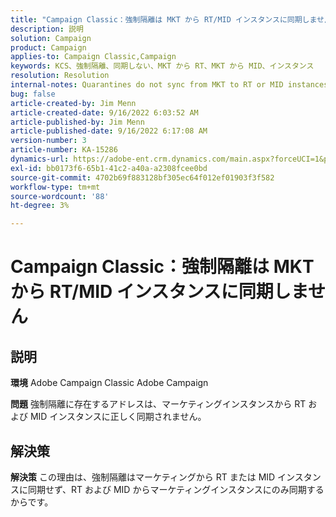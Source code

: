 ```yaml
---
title: "Campaign Classic：強制隔離は MKT から RT/MID インスタンスに同期しません"
description: 説明
solution: Campaign
product: Campaign
applies-to: Campaign Classic,Campaign
keywords: KCS、強制隔離、同期しない、MKT から RT、MKT から MID、インスタンス
resolution: Resolution
internal-notes: Quarantines do not sync from MKT to RT or MID instances
bug: false
article-created-by: Jim Menn
article-created-date: 9/16/2022 6:03:52 AM
article-published-by: Jim Menn
article-published-date: 9/16/2022 6:17:08 AM
version-number: 3
article-number: KA-15286
dynamics-url: https://adobe-ent.crm.dynamics.com/main.aspx?forceUCI=1&pagetype=entityrecord&etn=knowledgearticle&id=64033d55-8535-ed11-9db1-0022480866ad
exl-id: bb0173f6-65b1-41c2-a40a-a2308fcee0bd
source-git-commit: 4702b69f883128bf305ec64f012ef01903f3f582
workflow-type: tm+mt
source-wordcount: '88'
ht-degree: 3%

---
```


# Campaign Classic：強制隔離は MKT から RT/MID インスタンスに同期しません

## 説明


<b>環境</b>
Adobe Campaign Classic Adobe Campaign

<b>問題</b>
強制隔離に存在するアドレスは、マーケティングインスタンスから RT および MID インスタンスに正しく同期されません。


## 解決策


<b>解決策</b>
この理由は、強制隔離はマーケティングから RT または MID インスタンスに同期せず、RT および MID からマーケティングインスタンスにのみ同期するからです。
